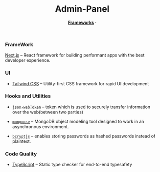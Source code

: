 <h1 align="center">Admin-Panel</h1>

<p align="center">
  <a href="#Frameworks"><strong>Frameworks</strong></a> ·
</p>
<br/>


### FrameWork
[Next.js](https://nextjs.org/) – React framework for building performant apps with the best developer experience.

### UI
- [Tailwind CSS](https://tailwindcss.com/) – Utility-first CSS framework for rapid UI development

### Hooks and Utilities

- [`json-webToken`](https://www.npmjs.com/package/jsonwebtoken) – token which is used to securely transfer information over the web(between two parties)

- [`mongoose`](https://www.npmjs.com/package/mongoose) – MongoDB object modeling tool designed to work in an asynchronous environment.

- [`bcryptjs`](https://www.npmjs.com/package/bcryptjs) – enables storing passwords as hashed passwords instead of plaintext.


### Code Quality

- [TypeScript](https://www.typescriptlang.org/) – Static type checker for end-to-end typesafety
